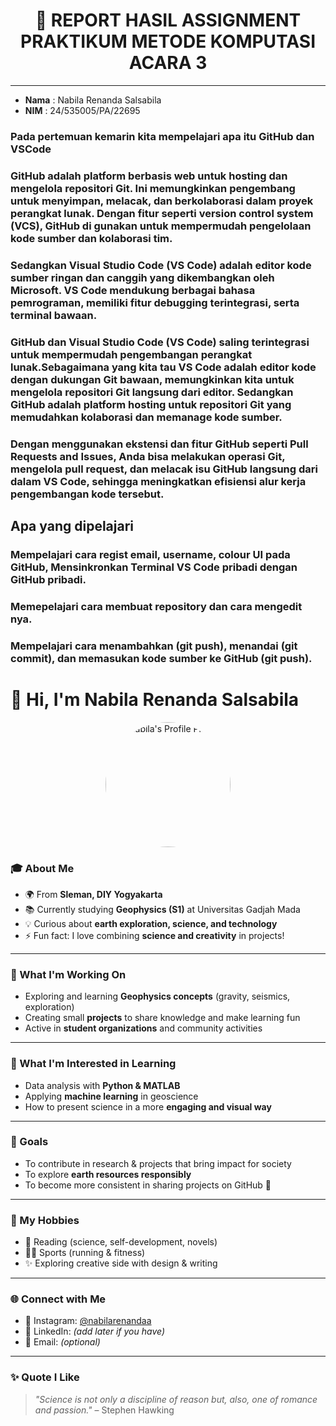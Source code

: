 <h1 align="center"> 📑 REPORT HASIL ASSIGNMENT PRAKTIKUM METODE KOMPUTASI ACARA 3 </h1>

---

- **Nama**  : Nabila Renanda Salsabila  
- **NIM**   : 24/535005/PA/22695  


### Pada pertemuan kemarin kita mempelajari apa itu GitHub dan VSCode
### GitHub adalah platform berbasis web untuk hosting dan mengelola repositori Git. Ini memungkinkan pengembang untuk menyimpan, melacak, dan berkolaborasi dalam proyek perangkat lunak. Dengan fitur seperti version control system (VCS), GitHub di gunakan untuk mempermudah pengelolaan kode sumber dan kolaborasi tim.
### Sedangkan Visual Studio Code (VS Code) adalah editor kode sumber ringan dan canggih yang dikembangkan oleh Microsoft. VS Code mendukung berbagai bahasa pemrograman, memiliki fitur debugging terintegrasi, serta terminal bawaan.
### GitHub dan Visual Studio Code (VS Code) saling terintegrasi untuk mempermudah pengembangan perangkat lunak.Sebagaimana yang kita tau VS Code adalah editor kode dengan dukungan Git bawaan, memungkinkan kita untuk mengelola repositori Git langsung dari editor. Sedangkan GitHub adalah platform hosting untuk repositori Git yang memudahkan kolaborasi dan memanage kode sumber.
### Dengan menggunakan ekstensi dan fitur GitHub seperti Pull Requests and Issues, Anda bisa melakukan operasi Git, mengelola pull request, dan melacak isu GitHub langsung dari dalam VS Code, sehingga meningkatkan efisiensi alur kerja pengembangan kode tersebut.

## Apa yang dipelajari

### Mempelajari cara regist email, username, colour UI pada GitHub, Mensinkronkan Terminal VS Code pribadi dengan GitHub pribadi.
### Memepelajari cara membuat repository dan cara mengedit nya.
### Mempelajari cara menambahkan (git push), menandai (git commit), dan memasukan kode sumber ke GitHub (git push).

# 👋 Hi, I'm Nabila Renanda Salsabila  

<p align="center">
  <img src="https://drive.google.com/file/d/1UJ6b0-T_1q8LMu8rHizaWHD-OMhpufNa/view?usp=drive_link" alt="Nabila's Profile Photo" width="200" style="border-radius:50%" />
</p>

### 🎓 About Me
- 🌍 From **Sleman, DIY Yogyakarta**  
- 📚 Currently studying **Geophysics (S1)** at Universitas Gadjah Mada  
- 💡 Curious about **earth exploration, science, and technology**  
- ⚡ Fun fact: I love combining **science and creativity** in projects!  

---

### 🔭 What I'm Working On
- Exploring and learning **Geophysics concepts** (gravity, seismics, exploration)  
- Creating small **projects** to share knowledge and make learning fun  
- Active in **student organizations** and community activities  

---

### 🌱 What I'm Interested in Learning
- Data analysis with **Python & MATLAB**  
- Applying **machine learning** in geoscience  
- How to present science in a more **engaging and visual way**  

---

### 🎯 Goals
- To contribute in research & projects that bring impact for society  
- To explore **earth resources responsibly**  
- To become more consistent in sharing projects on GitHub 🚀  

---

### 🎨 My Hobbies
- 📖 Reading (science, self-development, novels)  
- 🏃‍♀️ Sports (running & fitness)  
- ✨ Exploring creative side with design & writing  

---

### 🌐 Connect with Me
- 📸 Instagram: [@nabilarenandaa](https://www.instagram.com/nabilarenandaa)  
- 💼 LinkedIn: _(add later if you have)_  
- 📧 Email: _(optional)_  

---

### ✨ Quote I Like
> *"Science is not only a discipline of reason but, also, one of romance and passion."* – Stephen Hawking  
